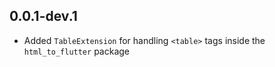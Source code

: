 ## 0.0.1-dev.1

- Added `TableExtension` for handling `<table>` tags inside the `html_to_flutter` package
